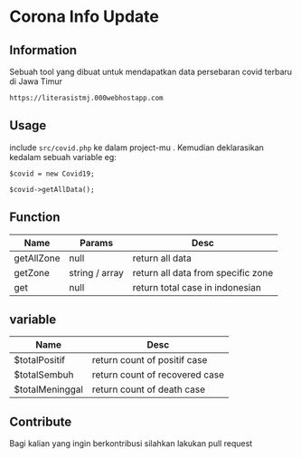 # Corona Info Update

## Information
Sebuah tool yang dibuat untuk mendapatkan data persebaran covid terbaru di Jawa Timur 
```
https://literasistmj.000webhostapp.com
```

## Usage

include ``` src/covid.php ``` ke dalam project-mu . Kemudian deklarasikan kedalam sebuah variable
eg:
```
$covid = new Covid19;

$covid->getAllData();
```

## Function

| Name        | Params           | Desc  |
| ------------- |-------------| -----|
| getAllZone      | null | return all data |
| getZone      | string / array      |   return all data from specific zone |
| get | null      |    return total case in indonesian |



## variable

| Name | Desc|
| ---------- | -------- |
| $totalPositif  | return  count  of positif case |
| $totalSembuh | return  count  of recovered case |
| $totalMeninggal | return  count  of death case |

## Contribute

Bagi kalian yang ingin berkontribusi silahkan lakukan pull request
